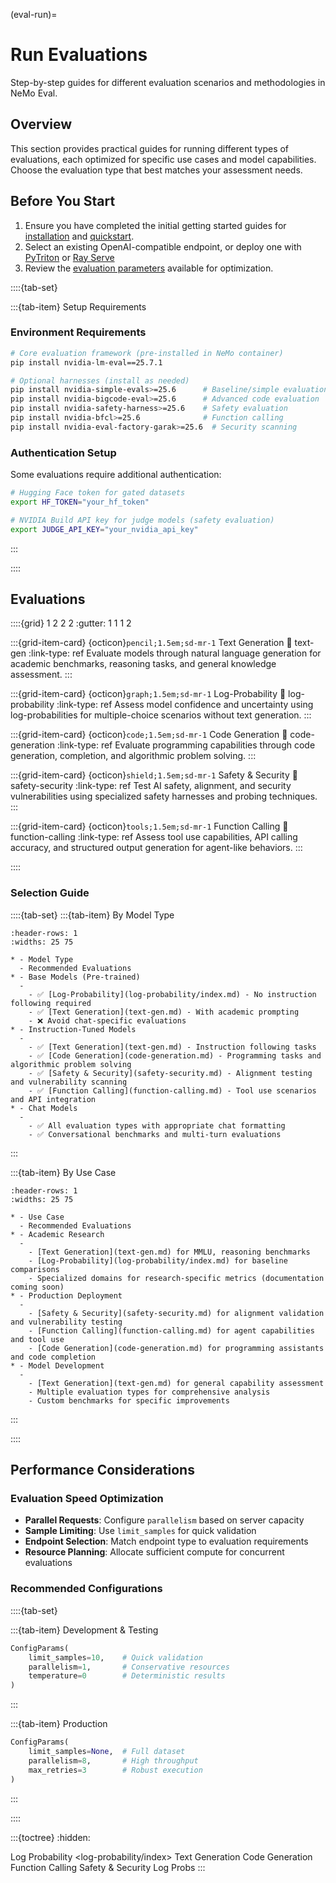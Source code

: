 (eval-run)=

# Run Evaluations

Step-by-step guides for different evaluation scenarios and methodologies in NeMo Eval.

## Overview

This section provides practical guides for running different types of evaluations, each optimized for specific use cases and model capabilities. Choose the evaluation type that best matches your assessment needs.

## Before You Start

1. Ensure you have completed the initial getting started guides for [installation](../../get-started/install.md) and [quickstart](../../get-started/quickstart.md).
1. Select an existing OpenAI-compatible endpoint, or deploy one with [PyTriton](../../deployment/pytriton.md) or [Ray Serve](../../deployment/ray-serve.md)
3. Review the [evaluation parameters](eval-parameters) available for optimization.

::::{tab-set}

:::{tab-item} Setup Requirements

### Environment Requirements

```bash
# Core evaluation framework (pre-installed in NeMo container)
pip install nvidia-lm-eval==25.7.1

# Optional harnesses (install as needed)
pip install nvidia-simple-evals>=25.6      # Baseline/simple evaluations
pip install nvidia-bigcode-eval>=25.6      # Advanced code evaluation  
pip install nvidia-safety-harness>=25.6    # Safety evaluation
pip install nvidia-bfcl>=25.6              # Function calling
pip install nvidia-eval-factory-garak>=25.6  # Security scanning
```

### Authentication Setup

Some evaluations require additional authentication:

```bash
# Hugging Face token for gated datasets
export HF_TOKEN="your_hf_token"

# NVIDIA Build API key for judge models (safety evaluation)
export JUDGE_API_KEY="your_nvidia_api_key"
```

:::

::::

## Evaluations

::::{grid} 1 2 2 2
:gutter: 1 1 1 2

:::{grid-item-card} {octicon}`pencil;1.5em;sd-mr-1` Text Generation
:link: text-gen
:link-type: ref
Evaluate models through natural language generation for academic benchmarks, reasoning tasks, and general knowledge assessment.
:::

:::{grid-item-card} {octicon}`graph;1.5em;sd-mr-1` Log-Probability
:link: log-probability
:link-type: ref
Assess model confidence and uncertainty using log-probabilities for multiple-choice scenarios without text generation.
:::

:::{grid-item-card} {octicon}`code;1.5em;sd-mr-1` Code Generation
:link: code-generation
:link-type: ref
Evaluate programming capabilities through code generation, completion, and algorithmic problem solving.
:::

:::{grid-item-card} {octicon}`shield;1.5em;sd-mr-1` Safety & Security
:link: safety-security
:link-type: ref
Test AI safety, alignment, and security vulnerabilities using specialized safety harnesses and probing techniques.
:::

:::{grid-item-card} {octicon}`tools;1.5em;sd-mr-1` Function Calling
:link: function-calling
:link-type: ref
Assess tool use capabilities, API calling accuracy, and structured output generation for agent-like behaviors.
:::

::::

### Selection Guide

::::{tab-set}
:::{tab-item} By Model Type

```{list-table}
:header-rows: 1
:widths: 25 75

* - Model Type
  - Recommended Evaluations
* - Base Models (Pre-trained)
  -
    - ✅ [Log-Probability](log-probability/index.md) - No instruction following required
    - ✅ [Text Generation](text-gen.md) - With academic prompting
    - ❌ Avoid chat-specific evaluations
* - Instruction-Tuned Models
  -
    - ✅ [Text Generation](text-gen.md) - Instruction following tasks
    - ✅ [Code Generation](code-generation.md) - Programming tasks and algorithmic problem solving
    - ✅ [Safety & Security](safety-security.md) - Alignment testing and vulnerability scanning
    - ✅ [Function Calling](function-calling.md) - Tool use scenarios and API integration
* - Chat Models
  -
    - ✅ All evaluation types with appropriate chat formatting
    - ✅ Conversational benchmarks and multi-turn evaluations
```

:::

:::{tab-item} By Use Case

```{list-table}
:header-rows: 1
:widths: 25 75

* - Use Case
  - Recommended Evaluations
* - Academic Research
  -
    - [Text Generation](text-gen.md) for MMLU, reasoning benchmarks
    - [Log-Probability](log-probability/index.md) for baseline comparisons
    - Specialized domains for research-specific metrics (documentation coming soon)
* - Production Deployment
  -
    - [Safety & Security](safety-security.md) for alignment validation and vulnerability testing
    - [Function Calling](function-calling.md) for agent capabilities and tool use
    - [Code Generation](code-generation.md) for programming assistants and code completion
* - Model Development
  -
    - [Text Generation](text-gen.md) for general capability assessment
    - Multiple evaluation types for comprehensive analysis
    - Custom benchmarks for specific improvements
```

:::

::::

## Performance Considerations

### Evaluation Speed Optimization

- **Parallel Requests**: Configure `parallelism` based on server capacity
- **Sample Limiting**: Use `limit_samples` for quick validation
- **Endpoint Selection**: Match endpoint type to evaluation requirements
- **Resource Planning**: Allocate sufficient compute for concurrent evaluations

### Recommended Configurations

::::{tab-set}

:::{tab-item} Development & Testing
```python
ConfigParams(
    limit_samples=10,    # Quick validation
    parallelism=1,       # Conservative resources
    temperature=0        # Deterministic results
)
```

:::

:::{tab-item} Production

```python
ConfigParams(
    limit_samples=None,  # Full dataset
    parallelism=8,       # High throughput
    max_retries=3        # Robust execution
)
```

:::

::::

:::{toctree}
:hidden:

Log Probability <log-probability/index>
Text Generation <text-gen>
Code Generation <code-generation>
Function Calling <function-calling>
Safety & Security <safety-security>
Log Probs <logprobs>
:::
